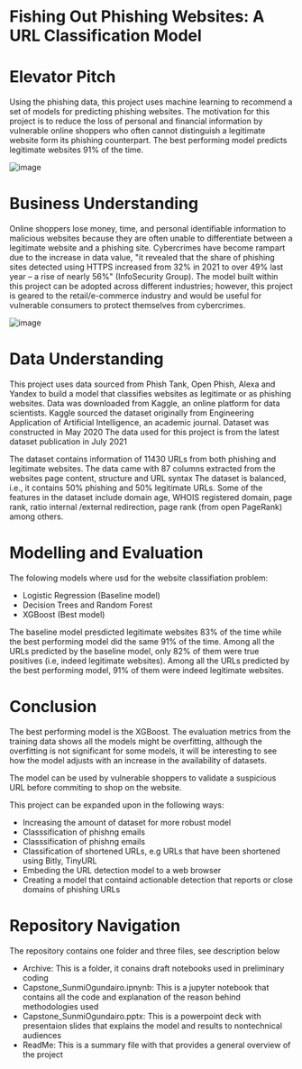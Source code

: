 # Fishing Out Phishing Websites: A URL Classification Model


# **Elevator Pitch**

Using the phishing data, this project uses machine learning to recommend a set of models for predicting phishing websites. The motivation for this project is to reduce the loss of personal and financial information by vulnerable online shoppers who often cannot distinguish a legitimate website form its phishing counterpart. The best performing model predicts legitimate websites 91% of the time. 


![image](https://user-images.githubusercontent.com/115121410/230516092-c7a112ec-1722-4bf7-b896-9142f608bb7c.png)


# **Business Understanding**
Online shoppers lose money, time, and personal identifiable information to malicious websites because they are often unable to differentiate between a legitimate website and a phishing site. Cybercrimes have become rampart due to the increase in data value, "it revealed that the share of phishing sites detected using HTTPS increased from 32% in 2021 to over 49% last year – a rise of nearly 56%" (InfoSecurity Group). The model built within this project can be adopted across different industries; however, this project is geared to the retail/e-commerce industry and would be useful for vulnerable consumers to protect themselves from cybercrimes.

 ![image](https://user-images.githubusercontent.com/115121410/230516995-1beb54ed-dc32-42e5-b015-5f7c56ef1261.png)

# **Data Understanding**
This project uses data sourced from Phish Tank, Open Phish, Alexa and Yandex to build a model that classifies websites as legitimate or as phishing websites. Data was downloaded from Kaggle, an online platform for data scientists. Kaggle sourced the dataset originally from Engineering Application of Artificial Intelligence, an academic journal. Dataset was constructed in May 2020 The data used for this project is from the latest dataset publication in July 2021

The dataset contains information of 11430 URLs from both phishing and legitimate websites. The data came with 87 columns extracted from the websites page content, structure and URL syntax The dataset is balanced, i.e., it contains 50% phishing and 50% legitimate URLs. Some of the features in the dataset include domain age, WHOIS registered domain, page rank, ratio internal /external redirection, page rank (from open PageRank) among others.

# **Modelling and Evaluation**
The folowing models where usd for the website classifiation problem:
- Logistic Regression (Baseline model)
- Decision Trees and Random Forest
- XGBoost (Best model)

The baseline model presdicted legitimate websites 83% of the time while the best performing model did the same 91% of the time. 
Among all the URLs predicted by the baseline model, only 82% of them were true positives (i.e, indeed legitimate websites).
Among all the URLs predicted by the best performing model, 91% of them were indeed legitimate websites.


# **Conclusion**
The best performing model is the XGBoost. The evaluation metrics from the training data shows all the models might be overfitting, although the overfitting is not significant for some models, it will be interesting to see how the model adjusts with an increase in the availability of datasets.

The model can be used by vulnerable shoppers to validate a suspicious URL before commiting to shop on the website.

This project can be expanded upon in the following ways:
- Increasing the amount of dataset for more robust model
- Classsification of phishng emails
- Classsification of phishng emails
- Classification of shortened URLs, e.g URLs that have been shortened using Bitly, TinyURL
- Embeding the URL detection model to a web browser
- Creating a model that containd actionable detection that reports or close domains of phishing URLs

# **Repository Navigation**
The repository contains one folder and three files, see description below
- Archive: This is a folder, it conains draft notebooks used in preliminary coding
- Capstone_SunmiOgundairo.ipnynb: This is a jupyter notebook that contains all the code and explanation  of the reason behind methodologies used
- Capstone_SunmiOgundairo.pptx: This is a powerpoint deck with presentaion slides that explains the model and results to nontechnical audiences
-  ReadMe: This is a summary file with that provides a general overview of the project 
